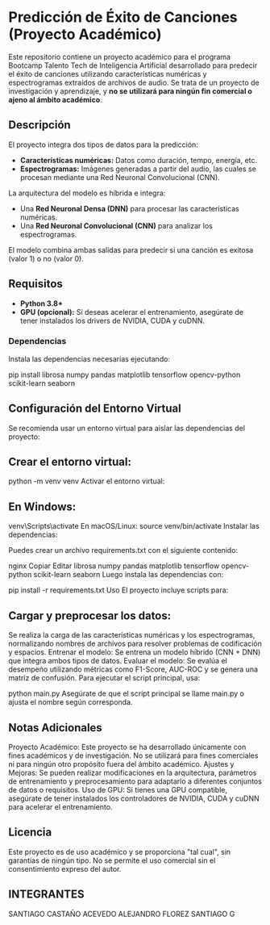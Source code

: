 # Predicción de Éxito de Canciones (Proyecto Académico)

Este repositorio contiene un proyecto académico para el programa Bootcamp Talento Tech de Inteligencia Artificial desarrollado para predecir el éxito de canciones utilizando características numéricas y espectrogramas extraídos de archivos de audio. Se trata de un proyecto de investigación y aprendizaje, y **no se utilizará para ningún fin comercial o ajeno al ámbito académico**.

## Descripción

El proyecto integra dos tipos de datos para la predicción:

- **Características numéricas:** Datos como duración, tempo, energía, etc.
- **Espectrogramas:** Imágenes generadas a partir del audio, las cuales se procesan mediante una Red Neuronal Convolucional (CNN).

La arquitectura del modelo es híbrida e integra:
- Una **Red Neuronal Densa (DNN)** para procesar las características numéricas.
- Una **Red Neuronal Convolucional (CNN)** para analizar los espectrogramas.

El modelo combina ambas salidas para predecir si una canción es exitosa (valor 1) o no (valor 0).

## Requisitos

- **Python 3.8+**
- **GPU (opcional):** Si deseas acelerar el entrenamiento, asegúrate de tener instalados los drivers de NVIDIA, CUDA y cuDNN.

### Dependencias

Instala las dependencias necesarias ejecutando:

pip install librosa numpy pandas matplotlib tensorflow opencv-python scikit-learn seaborn

## Configuración del Entorno Virtual
Se recomienda usar un entorno virtual para aislar las dependencias del proyecto:

## Crear el entorno virtual:

python -m venv venv
Activar el entorno virtual:

## En Windows:
venv\Scripts\activate
En macOS/Linux:
source venv/bin/activate
Instalar las dependencias:

Puedes crear un archivo requirements.txt con el siguiente contenido:

nginx
Copiar
Editar
librosa
numpy
pandas
matplotlib
tensorflow
opencv-python
scikit-learn
seaborn
Luego instala las dependencias con:

pip install -r requirements.txt
Uso
El proyecto incluye scripts para:

## Cargar y preprocesar los datos: 
Se realiza la carga de las características numéricas y los espectrogramas, normalizando nombres de archivos para resolver problemas de codificación y espacios.
Entrenar el modelo: Se entrena un modelo híbrido (CNN + DNN) que integra ambos tipos de datos.
Evaluar el modelo: Se evalúa el desempeño utilizando métricas como F1-Score, AUC-ROC y se genera una matriz de confusión.
Para ejecutar el script principal, usa:

python main.py
Asegúrate de que el script principal se llame main.py o ajusta el nombre según corresponda.

## Notas Adicionales
Proyecto Académico: Este proyecto se ha desarrollado únicamente con fines académicos y de investigación. No se utilizará para fines comerciales ni para ningún otro propósito fuera del ámbito académico.
Ajustes y Mejoras: Se pueden realizar modificaciones en la arquitectura, parámetros de entrenamiento y preprocesamiento para adaptarlo a diferentes conjuntos de datos o requisitos.
Uso de GPU: Si tienes una GPU compatible, asegúrate de tener instalados los controladores de NVIDIA, CUDA y cuDNN para acelerar el entrenamiento.

## Licencia
Este proyecto es de uso académico y se proporciona "tal cual", sin garantías de ningún tipo. No se permite el uso comercial sin el consentimiento expreso del autor.

## INTEGRANTES
SANTIAGO CASTAÑO ACEVEDO
ALEJANDRO FLOREZ
SANTIAGO G
